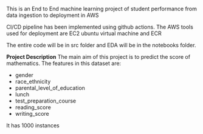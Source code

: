 This is an End to End machine learning project of student performance from data ingestion to deployment in AWS

CI/CD pipeline has been implemented using github actions.
The AWS tools used for deployment are EC2 ubuntu virtual machine and ECR 

The entire code will be in src folder and EDA will be in the notebooks folder.

**Project Description**
The main aim of this project is to predict the score of mathematics.
The features in this dataset are:
* gender
* race_ethnicity
* parental_level_of_education
* lunch
* test_preparation_course
* reading_score
* writing_score

It has 1000 instances 
